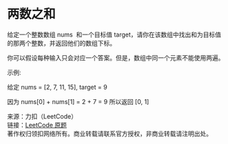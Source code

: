 # 两数之和

给定一个整数数组 nums  和一个目标值 target，请你在该数组中找出和为目标值的那两个整数，并返回他们的数组下标。

你可以假设每种输入只会对应一个答案。但是，数组中同一个元素不能使用两遍。

示例:

给定 nums = [2, 7, 11, 15], target = 9

因为 nums[0] + nums[1] = 2 + 7 = 9
所以返回 [0, 1]

来源：力扣（LeetCode）    
链接：[LeetCode 原题](https://leetcode-cn.com/problems/two-sum)     
著作权归领扣网络所有。商业转载请联系官方授权，非商业转载请注明出处。
